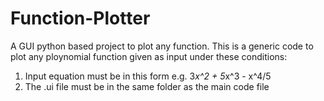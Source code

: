 # Function-Plotter
A GUI python based project to plot any function.
This is a generic code to plot any ploynomial function given as input under these conditions:
1. Input equation must be in this form e.g. 3*x^2 + 5*x^3 - x^4/5
2. The .ui file must be in the same folder as the main code file
